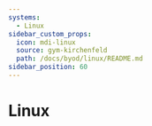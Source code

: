 ```yaml
---
systems:
  - Linux
sidebar_custom_props:
  icon: mdi-linux
  source: gym-kirchenfeld
  path: /docs/byod/linux/README.md
sidebar_position: 60
---
```


# Linux



<Features/>
